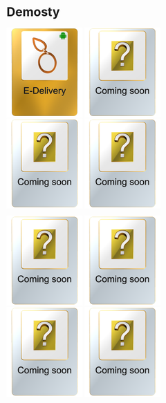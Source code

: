 # Demosty




[![E-Delivery img card](active_E-Delivery.png)](https://github.com/username/another-repo) ![Comming_Sonn img card](coming_soon_card.png) ![Comming_Sonn img card](coming_soon_card.png) ![Comming_Sonn img card](coming_soon_card.png)

![Comming_Sonn img card](coming_soon_card.png) ![Comming_Sonn img card](coming_soon_card.png) ![Comming_Sonn img card](coming_soon_card.png) ![Comming_Sonn img card](coming_soon_card.png)
